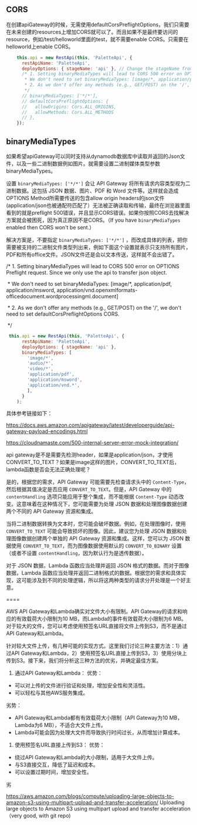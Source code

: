 

## CORS

 

在创建apiGateway的时候，无需使用defaultCorsPreflightOptions，我们只需要在未来创建的resources上增加CORS就可以了。而且如果不是最终要访问的resource，例如/test/helloworld里面的test，就不需要enable CORS。只需要在helloworld上enable CORS。



```javascript
    this.api = new RestApi(this, 'PaletteApi', {
      restApiName: 'PaletteApi',
      deployOptions: { stageName: 'api' }, // Change the stageName from prod to api.
      /* 1. Setting binaryMediaTypes will lead to CORS 500 error on OPTIONS Preflight request. Since we only use the api to transfer json object. 
       * We don't need to set binaryMediaTypes: [image/*, application/pdf, application/msword, application/vnd.openxmlformats-officedocument.wordprocessingml.document]
       * 2. As we don't offer any methods (e.g., GET/POST) on the '/', we don't need to set defaultCorsPreflightOptions CORS. 
       */       
      // binaryMediaTypes: ['*/*'],
      // defaultCorsPreflightOptions: {
      //   allowOrigins: Cors.ALL_ORIGINS,
      //   allowMethods: Cors.ALL_METHODS
      // },
    });
```



## binaryMediaTypes

如果希望apiGateway可以同时支持从dynamodb数据库中读取并返回的Json文件，以及一些二进制数据例如图片。就需要设置二进制媒体类型参数binaryMediaTypes。

设置 `binaryMediaTypes: ['*/*']` 会让 API Gateway 将所有请求内容类型视为二进制数据。这包括 JSON 数据、图片、PDF 和 Word 文件等。这样就会造成OPTIONS Method所需要传送的包含allow origin headers的json文件(application/json也被通配符匹配了）无法被正确读取和传输，最终在浏览器里面看到的就是preflight 500错误，并且显示CORS错误。如果你按照CORS去找解决方案就会被困死，因为真正原因不是CORS。（If you have `binaryMediaTypes` enabled then CORS won't be sent.）

解决方案是，不要指定 `binaryMediaTypes: ['*/*']` ，而改成具体的列表，把你需要被支持的二进制文件类型列出来，例如下面这个设置就表示只支持所有图片，PDF和所有office文件。JSON文件还是会以文本传送，这样就不会出错了。

/* 1. Setting binaryMediaTypes will lead to CORS 500 error on OPTIONS Preflight request. Since we only use the api to transfer json object. 

​       \* We don't need to set binaryMediaTypes: [image/*, application/pdf, application/msword, application/vnd.openxmlformats-officedocument.wordprocessingml.document]

​       \* 2. As we don't offer any methods (e.g., GET/POST) on the '/', we don't need to set defaultCorsPreflightOptions CORS. 

​       */       

```javascript
 this.api = new RestApi(this, 'PaletteApi', {
      restApiName: 'PaletteApi',
      deployOptions: { stageName: 'api' }, 
      binaryMediaTypes: [
        'image/*', 
        'audio/*', 
        'video/*', 
        'application/pdf', 
        'application/msword', 
        'application/vnd.*',
        ],
      }
    );
```



具体参考链接如下：

https://docs.aws.amazon.com/apigateway/latest/developerguide/api-gateway-payload-encodings.html

https://cloudnamaste.com/500-internal-server-error-mock-integration/



api gateway是不是需要先检测header，如果是application/json，才使用CONVERT_TO_TEXT？如果是image这样的图片，CONVERT_TO_TEXT后，lambda函数是否会无法正确处理呢？

是的，根据您的需求，API Gateway 可能需要先检查请求头中的 `Content-Type`，然后根据其值决定是否应用 `CONVERT_TO_TEXT`。但是，API Gateway 中的 `contentHandling` 选项只能应用于整个集成，而不能根据 `Content-Type` 动态改变。这意味着在这种情况下，您可能需要为处理 JSON 数据和处理图像数据创建两个不同的 API Gateway 资源和集成。

当将二进制数据转换为文本时，您可能会破坏数据。例如，在处理图像时，使用 `CONVERT_TO_TEXT` 可能会导致损坏的图像。因此，建议您为处理 JSON 数据和处理图像数据创建两个单独的 API Gateway 资源和集成。这样，您可以为 JSON 数据使用 `CONVERT_TO_TEXT`，而为图像数据使用默认的 `CONVERT_TO_BINARY` 设置（或者不设置 `contentHandling`，因为默认行为是透传数据）。

对于 JSON 数据，Lambda 函数应当处理并返回 JSON 格式的数据。而对于图像数据，Lambda 函数应当处理并返回二进制格式的数据。根据您的需求和具体实现，这可能涉及到不同的处理逻辑，所以将这两种类型的请求分开处理是一个好主意。

====

AWS API Gateway和Lambda确实对文件大小有限制。API Gateway的请求和响应的有效载荷大小限制为10 MB，而Lambda的事件有效载荷大小限制为6 MB。对于较大的文件，您可以考虑使用预签名URL直接将文件上传到S3，而不是通过API Gateway和Lambda。



针对较大文件上传，有几种可能的实现方式。这里我们讨论三种主要方法：1）通过API Gateway和Lambda，2）使用预签名URL直接上传到S3，3）使用分块上传到S3。接下来，我们将分析这三种方法的优劣，并确定最佳方案。

1. 通过API Gateway和Lambda： 优势：

- 可以对上传的文件进行验证和处理，增加安全性和灵活性。
- 可以轻松与其他AWS服务集成。

劣势：

- API Gateway和Lambda都有有效载荷大小限制（API Gateway为10 MB，Lambda为6 MB），不适合大文件上传。
- Lambda可能会因为处理大文件而导致执行时间过长，从而增加计算成本。

1. 使用预签名URL直接上传到S3： 优势：

- 绕过API Gateway和Lambda的大小限制，适用于大文件上传。
- 与S3直接交互，降低了延迟和成本。
- 可以设置过期时间，增加安全性。

劣

https://aws.amazon.com/blogs/compute/uploading-large-objects-to-amazon-s3-using-multipart-upload-and-transfer-acceleration/ Uploading large objects to Amazon S3 using multipart upload and transfer acceleration （very good, with git repo)



